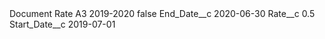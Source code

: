 <?xml version="1.0" encoding="UTF-8"?>
<CustomMetadata xmlns="http://soap.sforce.com/2006/04/metadata" xmlns:xsi="http://www.w3.org/2001/XMLSchema-instance" xmlns:xsd="http://www.w3.org/2001/XMLSchema">
    <label>Document Rate A3 2019-2020</label>
    <protected>false</protected>
    <values>
        <field>End_Date__c</field>
        <value xsi:type="xsd:date">2020-06-30</value>
    </values>
    <values>
        <field>Rate__c</field>
        <value xsi:type="xsd:double">0.5</value>
    </values>
    <values>
        <field>Start_Date__c</field>
        <value xsi:type="xsd:date">2019-07-01</value>
    </values>
</CustomMetadata>
